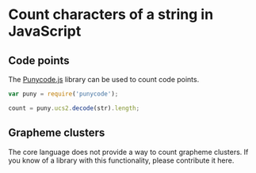 # Count characters of a string in JavaScript

## Code points

The [Punycode.js](https://github.com/bestiejs/punycode.js) library can be used
to count code points.

```javascript
var puny = require('punycode');

count = puny.ucs2.decode(str).length;
```

## Grapheme clusters

The core language does not provide a way to count grapheme clusters. If you know
of a library with this functionality, please contribute it here.
